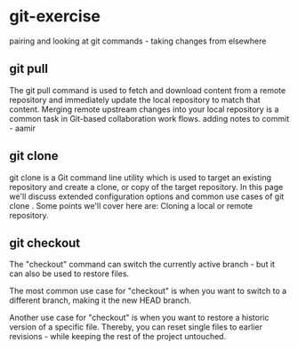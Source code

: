 # git-exercise
pairing and looking at git commands - taking changes from elsewhere

## git pull 
The git pull command is used to fetch and download content from a remote repository and immediately update the local repository to match that content. Merging remote upstream changes into your local repository is a common task in Git-based collaboration work flows.
adding notes to commit - aamir

## git clone
git clone is a Git command line utility which is used to target an existing repository and create a clone, or copy of the target repository. In this page we'll discuss extended configuration options and common use cases of git clone . Some points we'll cover here are: Cloning a local or remote repository.

## git checkout
The "checkout" command can switch the currently active branch - but it can also be used to restore files.

The most common use case for "checkout" is when you want to switch to a different branch, making it the new HEAD branch.

Another use case for "checkout" is when you want to restore a historic version of a specific file. Thereby, you can reset single files to earlier revisions - while keeping the rest of the project untouched.